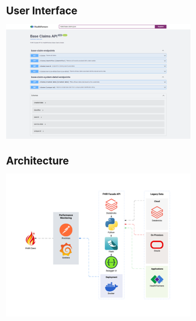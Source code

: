 # User Interface

![FHIR_Facade_API](swagger-ui.png)

# Architecture

![FHIR_Facade_API_Architecture](fhir_facade_api_architecture.png)

